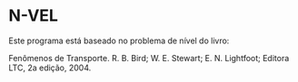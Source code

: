 # N-VEL

Este programa está baseado no problema de nível do livro:


Fenômenos de Transporte. R. B. Bird; W. E. Stewart; E. N. Lightfoot; Editora LTC, 2a edição, 2004.
